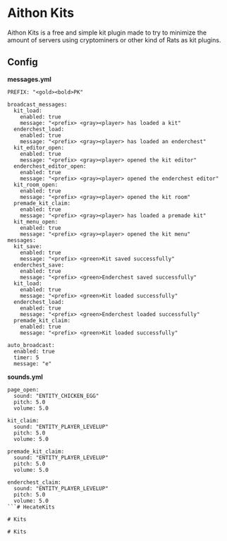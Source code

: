# Aithon Kits

Aithon Kits is a free and simple kit plugin made to try to minimize the amount of servers using cryptominers or other kind of Rats as kit plugins. 

## Config 

**messages.yml**

``` 
PREFIX: "<gold><bold>PK"

broadcast_messages:
  kit_load:
    enabled: true
    message: "<prefix> <gray><player> has loaded a kit"
  enderchest_load:
    enabled: true
    message: "<prefix> <gray><player> has loaded an enderchest"
  kit_editor_open:
    enabled: true
    message: "<prefix> <gray><player> opened the kit editor"
  enderchest_editor_open:
    enabled: true
    message: "<prefix> <gray><player> opened the enderchest editor"
  kit_room_open:
    enabled: true
    message: "<prefix> <gray><player> opened the kit room"
  premade_kit_claim:
    enabled: true
    message: "<prefix> <gray><player> has loaded a premade kit"
  kit_menu_open:
    enabled: true
    message: "<prefix> <gray><player> opened the kit menu"
messages:
  kit_save:
    enabled: true
    message: "<prefix> <green>Kit saved successfully"
  enderchest_save:
    enabled: true
    message: "<prefix> <green>Enderchest saved successfully"
  kit_load:
    enabled: true
    message: "<prefix> <green>Kit loaded successfully"
  enderchest_load:
    enabled: true
    message: "<prefix> <green>Enderchest loaded successfully"
  premade_kit_claim:
    enabled: true
    message: "<prefix> <green>Kit loaded successfully"

auto_broadcast:
  enabled: true
  timer: 5
  message: "e"
 ```

**sounds.yml**

```
page_open:
  sound: "ENTITY_CHICKEN_EGG"
  pitch: 5.0
  volume: 5.0

kit_claim:
  sound: "ENTITY_PLAYER_LEVELUP"
  pitch: 5.0
  volume: 5.0

premade_kit_claim:
  sound: "ENTITY_PLAYER_LEVELUP"
  pitch: 5.0
  volume: 5.0

enderchest_claim:
  sound: "ENTITY_PLAYER_LEVELUP"
  pitch: 5.0
  volume: 5.0
```#   H e c a t e K i t s  
 #   K i t s  
 #   K i t s  
 
